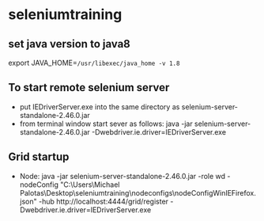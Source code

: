 # seleniumtraining

## set java version to java8
export JAVA_HOME=`/usr/libexec/java_home -v 1.8`


## To start remote selenium server
- put IEDriverServer.exe into the same directory as selenium-server-standalone-2.46.0.jar
- from terminal window start sever as follows: java -jar selenium-server-standalone-2.46.0.jar -Dwebdriver.ie.driver=IEDriverServer.exe


## Grid startup
- Node: java -jar selenium-server-standalone-2.46.0.jar -role wd -nodeConfig "C:\Users\Michael Palotas\Desktop\seleniumtraining\nodeconfigs\nodeConfigWinIEFirefox.json" -hub http://localhost:4444/grid/register -Dwebdriver.ie.driver=IEDriverServer.exe
